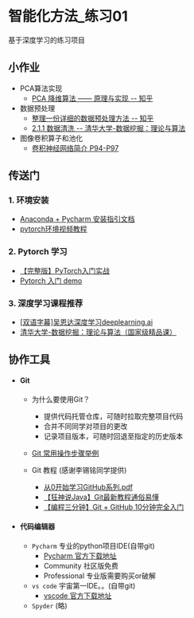 # 智能化方法_练习01
基于深度学习的练习项目

## 小作业
+ PCA算法实现
    + [PCA 降维算法 —— 原理与实现 -- 知乎](https://zhuanlan.zhihu.com/p/36546123)
+ 数据预处理
    + [整理一份详细的数据预处理方法 -- 知乎](https://zhuanlan.zhihu.com/p/51131210)
    + [2.1.1 数据清洗 -- 清华大学-数据挖掘：理论与算法](https://www.bilibili.com/video/BV154411Q7mG?p=11)
+ 图像卷积算子和池化
    + [卷积神经网络简介 P94-P97](https://www.bilibili.com/video/BV1hK411w7ei?p=94)


## 传送门
### 1. 环境安装
+ [Anaconda + Pycharm 安装指引文档](./docs/env.md)
+ [pytorch环境视频教程](https://www.bilibili.com/video/BV1j64y1D748?p=3)

### 2. Pytorch 学习 
+ [【完整版】PyTorch入门实战](https://www.bilibili.com/video/BV1j64y1D748)
+ [Pytorch 入门 demo](./tests/pytorch_demo.py)

### 3. 深度学习课程推荐
+ [[双语字幕]吴恩达深度学习deeplearning.ai](https://www.bilibili.com/video/BV1FT4y1E74V)
+ [清华大学-数据挖掘：理论与算法（国家级精品课）](https://www.bilibili.com/video/BV154411Q7mG)


## 协作工具
+ #### Git 
    + 为什么要使用Git？
        + 提供代码托管仓库，可随时拉取完整项目代码
        + 合并不同同学对项目的更改
        + 记录项目版本，可随时回退至指定的历史版本
    
    + [Git 常用操作步骤举例](./docs/git.md)
    + Git 教程 (感谢李锡铭同学提供)
        + [从0开始学习GitHub系列.pdf](./docs/从0开始学习GitHub系列.pdf)
        + [【狂神说Java】Git最新教程通俗易懂](https://www.bilibili.com/video/BV1FE411P7B3)
        + [【编程三分钟】Git + GitHub 10分钟完全入门](https://www.bilibili.com/video/BV1KD4y1S7FL)

    
+ #### 代码编辑器
    + `Pycharm` 专业的python项目IDE(自带git) 
        + [Pycharm 官方下载地址](https://www.jetbrains.com/pycharm/download/)
        + Community 社区版免费
        + Professional 专业版需要购买or破解
    + `vs code` 宇宙第一IDE。。(自带git)
        + [vscode 官方下载地址](https://code.visualstudio.com/download)
    + `Spyder` (略)
